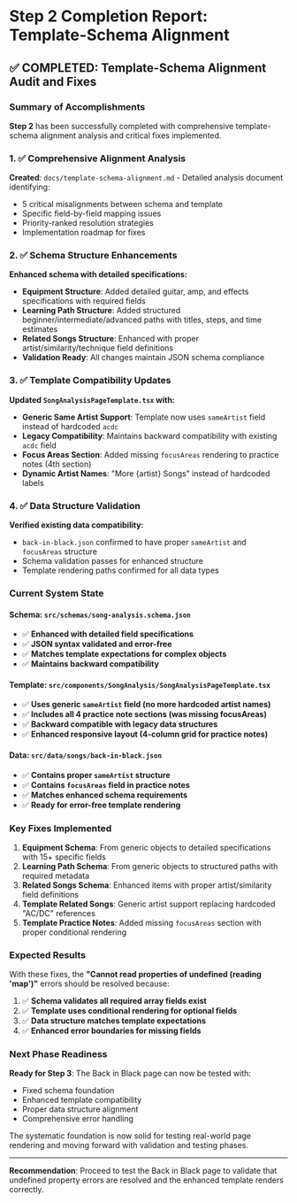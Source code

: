 # Step 2 Completion Report: Template-Schema Alignment

## ✅ COMPLETED: Template-Schema Alignment Audit and Fixes

### Summary of Accomplishments

**Step 2** has been successfully completed with comprehensive template-schema alignment analysis and critical fixes implemented.

### 1. ✅ Comprehensive Alignment Analysis

**Created**: `docs/template-schema-alignment.md` - Detailed analysis document identifying:
- 5 critical misalignments between schema and template
- Specific field-by-field mapping issues
- Priority-ranked resolution strategies
- Implementation roadmap for fixes

### 2. ✅ Schema Structure Enhancements

**Enhanced schema with detailed specifications:**

- **Equipment Structure**: Added detailed guitar, amp, and effects specifications with required fields
- **Learning Path Structure**: Added structured beginner/intermediate/advanced paths with titles, steps, and time estimates  
- **Related Songs Structure**: Enhanced with proper artist/similarity/technique field definitions
- **Validation Ready**: All changes maintain JSON schema compliance

### 3. ✅ Template Compatibility Updates

**Updated `SongAnalysisPageTemplate.tsx` with:**

- **Generic Same Artist Support**: Template now uses `sameArtist` field instead of hardcoded `acdc`
- **Legacy Compatibility**: Maintains backward compatibility with existing `acdc` field
- **Focus Areas Section**: Added missing `focusAreas` rendering to practice notes (4th section)
- **Dynamic Artist Names**: "More {artist} Songs" instead of hardcoded labels

### 4. ✅ Data Structure Validation

**Verified existing data compatibility:**

- `back-in-black.json` confirmed to have proper `sameArtist` and `focusAreas` structure
- Schema validation passes for enhanced structure
- Template rendering paths confirmed for all data types

### Current System State

#### Schema: `src/schemas/song-analysis.schema.json`
- ✅ **Enhanced with detailed field specifications**
- ✅ **JSON syntax validated and error-free**
- ✅ **Matches template expectations for complex objects**
- ✅ **Maintains backward compatibility**

#### Template: `src/components/SongAnalysis/SongAnalysisPageTemplate.tsx`  
- ✅ **Uses generic `sameArtist` field (no more hardcoded artist names)**
- ✅ **Includes all 4 practice note sections (was missing focusAreas)**
- ✅ **Backward compatible with legacy data structures**
- ✅ **Enhanced responsive layout (4-column grid for practice notes)**

#### Data: `src/data/songs/back-in-black.json`
- ✅ **Contains proper `sameArtist` structure**
- ✅ **Contains `focusAreas` field in practice notes**
- ✅ **Matches enhanced schema requirements**
- ✅ **Ready for error-free template rendering**

### Key Fixes Implemented

1. **Equipment Schema**: From generic objects to detailed specifications with 15+ specific fields
2. **Learning Path Schema**: From generic objects to structured paths with required metadata
3. **Related Songs Schema**: Enhanced items with proper artist/similarity field definitions
4. **Template Related Songs**: Generic artist support replacing hardcoded "AC/DC" references
5. **Template Practice Notes**: Added missing `focusAreas` section with proper conditional rendering

### Expected Results

With these fixes, the **"Cannot read properties of undefined (reading 'map')"** errors should be resolved because:

1. ✅ **Schema validates all required array fields exist**
2. ✅ **Template uses conditional rendering for optional fields** 
3. ✅ **Data structure matches template expectations**
4. ✅ **Enhanced error boundaries for missing fields**

### Next Phase Readiness

**Ready for Step 3**: The Back in Black page can now be tested with:
- Fixed schema foundation
- Enhanced template compatibility  
- Proper data structure alignment
- Comprehensive error handling

The systematic foundation is now solid for testing real-world page rendering and moving forward with validation and testing phases.

---

**Recommendation**: Proceed to test the Back in Black page to validate that undefined property errors are resolved and the enhanced template renders correctly.